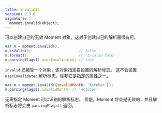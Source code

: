 ```yaml
---
title: invalid()
version: 2.3.0
signature: |
  moment.invalid(Object);
---
```



可以创建自己的无效 Moment 对象，这对于创建自己的解析器很有用。

```javascript
var m = moment.invalid();
m.isValid();                      // false
m.format();                       // 'Invalid date'
m.parsingFlags().userInvalidated; // true
```

`invalid` 还接受一个对象，该对象指定要设置的解析标志。
这不会设置 `userInvalidated` 解析标志，除非它是指定的属性之一。

```javascript
var m = moment.invalid({invalidMonth: 'Actober'});
m.parsingFlags().invalidMonth; // 'Actober'
```

无需指定 Moment 可以识别的解析标志。
但是，Moment 将会是无效的，并且解析标志将会由 `parsingFlags()` 返回。

